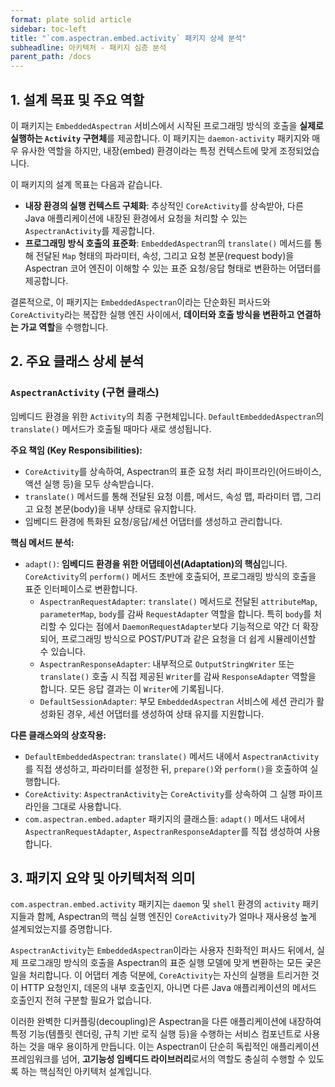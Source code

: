 ```yaml
---
format: plate solid article
sidebar: toc-left
title: "`com.aspectran.embed.activity` 패키지 상세 분석"
subheadline: 아키텍처 - 패키지 심층 분석
parent_path: /docs
---
```


## 1. 설계 목표 및 주요 역할

이 패키지는 `EmbeddedAspectran` 서비스에서 시작된 프로그래밍 방식의 호출을 **실제로 실행하는 `Activity` 구현체**를 제공합니다. 이 패키지는 `daemon-activity` 패키지와 매우 유사한 역할을 하지만, 내장(embed) 환경이라는 특정 컨텍스트에 맞게 조정되었습니다.

이 패키지의 설계 목표는 다음과 같습니다.

-   **내장 환경의 실행 컨텍스트 구체화**: 추상적인 `CoreActivity`를 상속받아, 다른 Java 애플리케이션에 내장된 환경에서 요청을 처리할 수 있는 `AspectranActivity`를 제공합니다.
-   **프로그래밍 방식 호출의 표준화**: `EmbeddedAspectran`의 `translate()` 메서드를 통해 전달된 `Map` 형태의 파라미터, 속성, 그리고 요청 본문(request body)을 Aspectran 코어 엔진이 이해할 수 있는 표준 요청/응답 형태로 변환하는 어댑터를 제공합니다.

결론적으로, 이 패키지는 `EmbeddedAspectran`이라는 단순화된 퍼사드와 `CoreActivity`라는 복잡한 실행 엔진 사이에서, **데이터와 호출 방식을 변환하고 연결하는 가교 역할**을 수행합니다.

## 2. 주요 클래스 상세 분석

### `AspectranActivity` (구현 클래스)

임베디드 환경을 위한 `Activity`의 최종 구현체입니다. `DefaultEmbeddedAspectran`의 `translate()` 메서드가 호출될 때마다 새로 생성됩니다.

**주요 책임 (Key Responsibilities):**
-   `CoreActivity`를 상속하여, Aspectran의 표준 요청 처리 파이프라인(어드바이스, 액션 실행 등)을 모두 상속받습니다.
-   `translate()` 메서드를 통해 전달된 요청 이름, 메서드, 속성 맵, 파라미터 맵, 그리고 요청 본문(body)을 내부 상태로 유지합니다.
-   임베디드 환경에 특화된 요청/응답/세션 어댑터를 생성하고 관리합니다.

**핵심 메서드 분석:**
-   `adapt()`: **임베디드 환경을 위한 어댑테이션(Adaptation)의 핵심**입니다. `CoreActivity`의 `perform()` 메서드 초반에 호출되어, 프로그래밍 방식의 호출을 표준 인터페이스로 변환합니다.
    -   `AspectranRequestAdapter`: `translate()` 메서드로 전달된 `attributeMap`, `parameterMap`, `body`를 감싸 `RequestAdapter` 역할을 합니다. 특히 `body`를 처리할 수 있다는 점에서 `DaemonRequestAdapter`보다 기능적으로 약간 더 확장되어, 프로그래밍 방식으로 POST/PUT과 같은 요청을 더 쉽게 시뮬레이션할 수 있습니다.
    -   `AspectranResponseAdapter`: 내부적으로 `OutputStringWriter` 또는 `translate()` 호출 시 직접 제공된 `Writer`를 감싸 `ResponseAdapter` 역할을 합니다. 모든 응답 결과는 이 `Writer`에 기록됩니다.
    -   `DefaultSessionAdapter`: 부모 `EmbeddedAspectran` 서비스에 세션 관리가 활성화된 경우, 세션 어댑터를 생성하여 상태 유지를 지원합니다.

**다른 클래스와의 상호작용:**
-   `DefaultEmbeddedAspectran`: `translate()` 메서드 내에서 `AspectranActivity`를 직접 생성하고, 파라미터를 설정한 뒤, `prepare()`와 `perform()`을 호출하여 실행합니다.
-   `CoreActivity`: `AspectranActivity`는 `CoreActivity`를 상속하여 그 실행 파이프라인을 그대로 사용합니다.
-   `com.aspectran.embed.adapter` 패키지의 클래스들: `adapt()` 메서드 내에서 `AspectranRequestAdapter`, `AspectranResponseAdapter`를 직접 생성하여 사용합니다.

## 3. 패키지 요약 및 아키텍처적 의미

`com.aspectran.embed.activity` 패키지는 `daemon` 및 `shell` 환경의 `activity` 패키지들과 함께, Aspectran의 핵심 실행 엔진인 `CoreActivity`가 얼마나 재사용성 높게 설계되었는지를 증명합니다.

`AspectranActivity`는 `EmbeddedAspectran`이라는 사용자 친화적인 퍼사드 뒤에서, 실제 프로그래밍 방식의 호출을 Aspectran의 표준 실행 모델에 맞게 변환하는 모든 궂은일을 처리합니다. 이 어댑터 계층 덕분에, `CoreActivity`는 자신의 실행을 트리거한 것이 HTTP 요청인지, 데몬의 내부 호출인지, 아니면 다른 Java 애플리케이션의 메서드 호출인지 전혀 구분할 필요가 없습니다.

이러한 완벽한 디커플링(decoupling)은 Aspectran을 다른 애플리케이션에 내장하여 특정 기능(템플릿 렌더링, 규칙 기반 로직 실행 등)을 수행하는 서비스 컴포넌트로 사용하는 것을 매우 용이하게 만듭니다. 이는 Aspectran이 단순히 독립적인 애플리케이션 프레임워크를 넘어, **고기능성 임베디드 라이브러리**로서의 역할도 충실히 수행할 수 있도록 하는 핵심적인 아키텍처 설계입니다.
